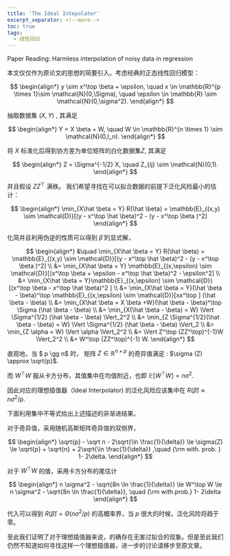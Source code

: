```yaml
---
title: 'The Ideal Intepolator'
excerpt_separator: <!--more-->
toc: true
tags:
  - 线性回归
---
```




Paper Reading: Harmless interpolation of noisy data in regression

<!--more-->





本文仅仅作为原论文的思想的简要引入。考虑经典的正态线性回归模型：


$$
\begin{align*}
y \sim x^\top  \beta  + \epsilon, \quad x \in \mathbb{R}^{p \times 1}\sim \mathcal{N}(0,\Sigma), \quad \epsilon \in \mathbb{R} \sim \mathcal{N}(0,\sigma^2).
\end{align*}
$$




抽取数据集 $(X,Y)$ , 其满足


$$
\begin{align*}
Y = X \beta + W, \quad W \in \mathbb{R}^{n \times 1} \sim \mathcal{N}(0,I_n).
\end{align*}
$$
 

将 $X$ 标准化后得到协方差为单位矩阵的白化数据集$Z$, 其满足

 
$$
\begin{align*}
Z = \Sigma^{-1/2} X, \quad Z_{ij} \sim \mathcal{N}(0,1).
\end{align*}
$$


并且假设 $ZZ^\top$ 满秩。 我们希望寻找在可以拟合数据的前提下泛化风险最小的估计：


$$
\begin{align*}
\min_{X\hat \beta = Y} R(\hat \beta) = \mathbb{E}_{(x,y) \sim \mathcal{D}}[(y - x^\top \hat \beta)^2 - (y - x^\top \beta )^2]
\end{align*}
$$


化简并且利用伪逆的性质可以得到 $\hat \beta$ 的显式解，


$$
\begin{align*}
&\quad \min_{X\hat \beta = Y} R(\hat \beta) = \mathbb{E}_{(x,y) \sim \mathcal{D}}[(y - x^\top \hat \beta)^2 - (y - x^\top \beta )^2]  \\
&= \min_{X\hat \beta = Y} \mathbb{E}_{(x,\epsilon) \sim \mathcal{D}}[(x^\top \beta + \epsilon - x^\top \hat \beta)^2 - \epsilon^2]  \\
&= \min_{X\hat \beta = Y}\mathbb{E}_{(x,\epsilon) \sim \mathcal{D}}[(x^\top \beta  - x^\top \hat \beta)^2 ]  \\
&= \min_{X\hat \beta = Y}(\hat \beta  - \beta)^\top \mathbb{E}_{(x,\epsilon) \sim \mathcal{D}}[xx^\top ] (\hat \beta  - \beta) \\
&= \min_{X\hat \beta = X \beta +W}(\hat \beta  - \beta)^\top \Sigma (\hat \beta  - \beta) \\
&=  \min_{X(\hat \beta - \beta) = W} \Vert \Sigma^{1/2} (\hat \beta  - \beta) \Vert_2^2 \\
&=  \min_{Z \Sigma^{1/2}(\hat \beta - \beta) = W} \Vert \Sigma^{1/2} (\hat \beta  - \beta) \Vert_2 \\
&= \min_{Z \alpha = W} \Vert \alpha \Vert_2^2 \\
&=  \Vert Z^\top (ZZ^\top)^{-1}W \Vert_2^2 \\
&= W^\top (ZZ^\top)^{-1} W.
\end{align*}
$$


直观地，当 $ p \gg n$ 时， 矩阵 $Z \in \mathbb{R}^{n \times p}$  的奇异值满足 : $\sigma (Z) \approx \sqrt{p}$.

而 $W^\top W$ 服从卡方分布，其值集中在均值附近，也即 $\mathbb{E}[W^\top W] = n \sigma^2$.

因此对应的理想插值器（Ideal Interpolator) 的泛化风险应该集中在 $R(\hat \beta) \approx n \sigma^2/p$. 

下面利用集中不等式给出上述描述的非渐进结果。



对于奇异值，采用随机高斯矩阵奇异值的双侧界，


$$
\begin{align*}
\sqrt{p} -  \sqrt n - 2\sqrt{\ln \frac{1}{\delta}}  \le \sigma(Z) \le \sqrt{p} + \sqrt{n} + 2\sqrt{\ln \frac{1}{\delta}} ,\quad {\rm with. prob. } 1- 2\delta.
\end{align*}
$$


对于 $W^\top W$ 的值，采用卡方分布的尾估计


$$
\begin{align*}
n \sigma^2 - \sqrt{8n \ln \frac{1}{\delta}} \le  W^\top W \le n \sigma^2 - \sqrt{8n \ln \frac{1}{\delta}}, \quad {\rm with.prob.} 1- 2\delta
\end{align*}
$$


代入可以得到 $R(\hat \beta) = \Theta(n \sigma^2/p)$ 的高概率界，当 $p$ 很大的时候，泛化风险将趋于零。



至此我们证明了对于理想插值器来说，的确存在无害过拟合的现象。但是至此我们仍然不知道如何寻找这样一个理想插值器，进一步的讨论请移步至原文章。





